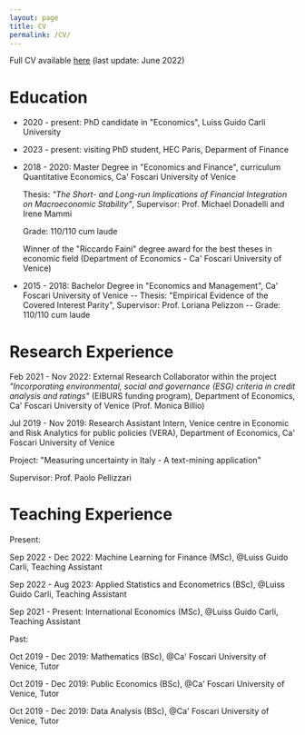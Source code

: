 ```yaml
---
layout: page
title: CV
permalink: /CV/
---
```


Full CV available [here](https://www.dropbox.com/s/auwzhtjmo37omlx/CV.pdf?dl=0) (last update: June 2022)

# Education

- 2020 - present: PhD candidate in "Economics", Luiss Guido Carli University

- 2023 - present: visiting PhD student, HEC Paris, Deparment of Finance

- 2018 - 2020: Master Degree in "Economics and Finance", curriculum Quantitative Economics, Ca' Foscari University of Venice

    Thesis: *"The Short- and Long-run Implications of Financial Integration on Macroeconomic Stability"*, Supervisor: Prof. Michael Donadelli and Irene Mammi

    Grade: 110/110 cum laude 

    Winner of the "Riccardo Faini" degree award for the best theses in economic field (Department of Economics - Ca' Foscari University of Venice)

- 2015 - 2018: Bachelor Degree in "Economics and Management", Ca' Foscari University of Venice
-- Thesis: "Empirical Evidence of the Covered Interest Parity", Supervisor: Prof. Loriana Pelizzon
-- Grade: 110/110 cum laude

# Research Experience

Feb 2021 - Nov 2022: External Research Collaborator within the project  *"Incorporating environmental, social and governance (ESG) criteria in credit analysis and ratings"* (EIBURS funding program), Department of Economics, Ca' Foscari University of Venice (Prof. Monica Billio)

Jul 2019 - Nov 2019: Research Assistant Intern, Venice centre in Economic and Risk Analytics for public policies (VERA), Department of Economics, Ca' Foscari University of Venice

Project: "Measuring uncertainty in Italy  - A text-mining application" 

Supervisor: Prof. Paolo Pellizzari

# Teaching Experience

Present:

Sep 2022 - Dec 2022: Machine Learning for Finance (MSc), @Luiss Guido Carli, Teaching Assistant

Sep 2022 - Aug 2023: Applied Statistics and Econometrics (BSc), @Luiss Guido Carli, Teaching Assistant

Sep 2021 - Present: International Economics (MSc),  @Luiss Guido Carli, Teaching Assistant 

Past:

Oct 2019 - Dec 2019: Mathematics (BSc), @Ca' Foscari University of Venice, Tutor

Oct 2019 - Dec 2019: Public Economics (BSc), @Ca' Foscari University of Venice, Tutor

Oct 2019 - Dec 2019: Data Analysis (BSc), @Ca' Foscari University of Venice, Tutor
